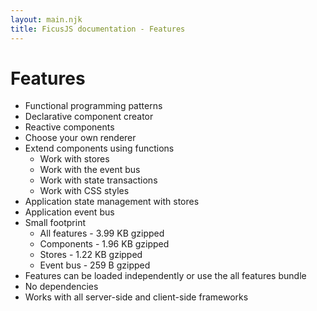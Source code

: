 ```yaml
---
layout: main.njk
title: FicusJS documentation - Features
---
```

# Features

- Functional programming patterns
- Declarative component creator
- Reactive components
- Choose your own renderer
- Extend components using functions
  - Work with stores
  - Work with the event bus
  - Work with state transactions
  - Work with CSS styles
- Application state management with stores
- Application event bus
- Small footprint
    - All features - 3.99 KB gzipped
    - Components - 1.96 KB gzipped
    - Stores - 1.22 KB gzipped
    - Event bus - 259 B gzipped
- Features can be loaded independently or use the all features bundle
- No dependencies
- Works with all server-side and client-side frameworks

